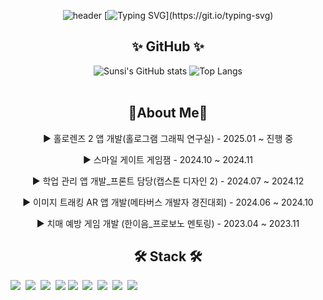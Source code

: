 <div align="center">

![header](https://capsule-render.vercel.app/api?type=waving&color=timeGradient&height=85)
[![Typing SVG](https://readme-typing-svg.demolab.com?font=Fira+Code&weight=500&size=40&pause=1000&color=82E18CF8&center=true&vCenter=true&repeat=false&width=600&lines=++++++++++++++++Imagine+it.+Build+it.)](https://git.io/typing-svg)

✨ GitHub ✨
---

![Sunsi's GitHub stats](https://github-readme-stats.vercel.app/api?username=sunsi-game&show_icons=true&theme=radical)
![Top Langs](https://github-readme-stats.vercel.app/api/top-langs/?username=sunsi-game&layout=compact)
<br><br>


📝About Me📝
---
<p> ▶ 홀로렌즈 2 앱 개발(홀로그램 그래픽 연구실) - 2025.01 ~ 진행 중 </p>
<p> ▶ 스마일 게이트 게임잼 - 2024.10 ~ 2024.11 </p>
<p> ▶ 학업 관리 앱 개발_프론트 담당(캡스톤 디자인 2) - 2024.07 ~ 2024.12 </p>
<p> ▶ 이미지 트래킹 AR 앱 개발(메타버스 개발자 경진대회) - 2024.06 ~ 2024.10 </p>
<p> ▶ 치매 예방 게임 개발 (한이음_프로보노 멘토링) - 2023.04 ~ 2023.11 </p>

 🛠 Stack 🛠
---

<div style="display:flex; flex-direction:row;">
<div align="center">
  <img src="https://img.shields.io/badge/react-20232a.svg?style=for-the-badge&logo=react&logoColor=61DAFB" />&nbsp
  <img src="https://img.shields.io/badge/javascript-F7DF1E.svg?style=for-the-badge&logo=javascript&logoColor=20232a" />&nbsp
  <img src="https://img.shields.io/badge/html5-E34F26.svg?style=for-the-badge&logo=html5&logoColor=white" />&nbsp
  <img src="https://img.shields.io/badge/css3-1572B6.svg?style=for-the-badge&logo=css3&logoColor=white" />&nbsp
</div>
<div align="center">
  <img src="https://img.shields.io/badge/Unity-000000?style=for-the-badge&logo=unity&logoColor=white" />&nbsp;
  <img src="https://img.shields.io/badge/Unreal-313131?style=for-the-badge&logo=unrealengine&logoColor=white" />&nbsp;
  <img src="https://img.shields.io/badge/C%2B%2B-00599C?style=for-the-badge&logo=c%2B%2B&logoColor=white" />&nbsp;
  <img src="https://img.shields.io/badge/C%23-239120?style=for-the-badge&logo=c-sharp&logoColor=white" />&nbsp;
  <img src="https://img.shields.io/badge/MRTK-0078D7?style=for-the-badge&logo=Microsoft&logoColor=white" />&nbsp;
</div>
<br>
</div><br>
